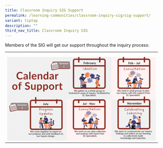 ```yaml
---
title: Classroom Inquiry SIG Support
permalink: /learning-communities/classroom-inquiry-sig/sig-support/
variant: tiptap
description: ""
third_nav_title: Classroom Inquiry SIG
---
```

<p></p>
<p>Members of the SIG will get our support throughout the inquiry process:</p>
<table>
<tbody>
<tr>
<td rowspan="1" colspan="1">
<p></p>
<div class="isomer-image-wrapper">
<img style="width: 100%" height="auto" width="100%" alt="Calendar of Support" src="/images/SIG/Calendar_of_Support_2.png">
</div>
</td>
</tr>
</tbody>
</table>
<p></p>